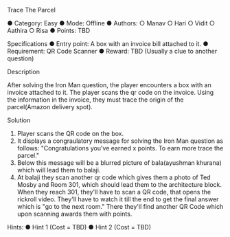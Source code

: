 Trace The Parcel

●	Category: Easy
●	Mode: Offline
●	Authors:
	○	Manav
	○	Hari
	○	Vidit
	○	Aathira
    ○   Risa
●	Points: TBD

Specifications
●	Entry point: A box with an invoice bill attached to it.
●	Requirement: QR Code Scanner
●	Reward: TBD (Usually a clue to another question)

Description

After solving the Iron Man question, the player encounters a box with an invoice attached to it. The player scans the qr code on the invoice. Using the information in the invoice, they must trace the origin of the parcel(Amazon delivery spot).

Solution
1.	Player scans the QR code on the box.
2.	It displays a congraulatory message for solving the Iron Man question as follows:
    "Congratulations you've earned x points. To earn more trace the parcel." 
3.	Below this message will be a blurred picture of bala(ayushman khurana) which will lead them to balaji.
4.	 At balaji they scan another qr code which gives them a photo of Ted Mosby and Room 301,
which should lead them to the architecture block. When they reach 301, they'll have to scan a QR code, that opens the rickroll video. They'll have to watch it till the end to get the final answer which is "go to the next room." There they'll find another QR Code which upon scanning awards them with points. 

Hints:
●	Hint 1 (Cost = TBD)
●	Hint 2 (Cost = TBD)